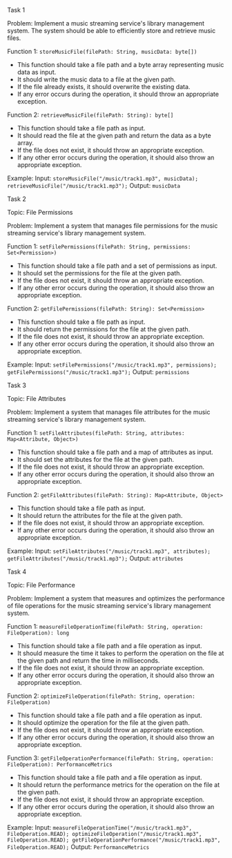 Task 1

Problem: Implement a music streaming service's library management system. The system should be able to efficiently store and retrieve music files.

Function 1: `storeMusicFile(filePath: String, musicData: byte[])`

- This function should take a file path and a byte array representing music data as input.
- It should write the music data to a file at the given path.
- If the file already exists, it should overwrite the existing data.
- If any error occurs during the operation, it should throw an appropriate exception.

Function 2: `retrieveMusicFile(filePath: String): byte[]`

- This function should take a file path as input.
- It should read the file at the given path and return the data as a byte array.
- If the file does not exist, it should throw an appropriate exception.
- If any other error occurs during the operation, it should also throw an appropriate exception.

Example: Input: `storeMusicFile("/music/track1.mp3", musicData); retrieveMusicFile("/music/track1.mp3");` Output: `musicData`

Task 2

Topic: File Permissions

Problem: Implement a system that manages file permissions for the music streaming service's library management system.

Function 1: `setFilePermissions(filePath: String, permissions: Set<Permission>)`

- This function should take a file path and a set of permissions as input.
- It should set the permissions for the file at the given path.
- If the file does not exist, it should throw an appropriate exception.
- If any other error occurs during the operation, it should also throw an appropriate exception.

Function 2: `getFilePermissions(filePath: String): Set<Permission>`

- This function should take a file path as input.
- It should return the permissions for the file at the given path.
- If the file does not exist, it should throw an appropriate exception.
- If any other error occurs during the operation, it should also throw an appropriate exception.

Example: Input: `setFilePermissions("/music/track1.mp3", permissions); getFilePermissions("/music/track1.mp3");` Output: `permissions`

Task 3

Topic: File Attributes

Problem: Implement a system that manages file attributes for the music streaming service's library management system.

Function 1: `setFileAttributes(filePath: String, attributes: Map<Attribute, Object>)`

- This function should take a file path and a map of attributes as input.
- It should set the attributes for the file at the given path.
- If the file does not exist, it should throw an appropriate exception.
- If any other error occurs during the operation, it should also throw an appropriate exception.

Function 2: `getFileAttributes(filePath: String): Map<Attribute, Object>`

- This function should take a file path as input.
- It should return the attributes for the file at the given path.
- If the file does not exist, it should throw an appropriate exception.
- If any other error occurs during the operation, it should also throw an appropriate exception.

Example: Input: `setFileAttributes("/music/track1.mp3", attributes); getFileAttributes("/music/track1.mp3");` Output: `attributes`

Task 4

Topic: File Performance

Problem: Implement a system that measures and optimizes the performance of file operations for the music streaming service's library management system.

Function 1: `measureFileOperationTime(filePath: String, operation: FileOperation): long`

- This function should take a file path and a file operation as input.
- It should measure the time it takes to perform the operation on the file at the given path and return the time in milliseconds.
- If the file does not exist, it should throw an appropriate exception.
- If any other error occurs during the operation, it should also throw an appropriate exception.

Function 2: `optimizeFileOperation(filePath: String, operation: FileOperation)`

- This function should take a file path and a file operation as input.
- It should optimize the operation for the file at the given path.
- If the file does not exist, it should throw an appropriate exception.
- If any other error occurs during the operation, it should also throw an appropriate exception.

Function 3: `getFileOperationPerformance(filePath: String, operation: FileOperation): PerformanceMetrics`

- This function should take a file path and a file operation as input.
- It should return the performance metrics for the operation on the file at the given path.
- If the file does not exist, it should throw an appropriate exception.
- If any other error occurs during the operation, it should also throw an appropriate exception.

Example: Input: `measureFileOperationTime("/music/track1.mp3", FileOperation.READ); optimizeFileOperation("/music/track1.mp3", FileOperation.READ); getFileOperationPerformance("/music/track1.mp3", FileOperation.READ);` Output: `PerformanceMetrics`